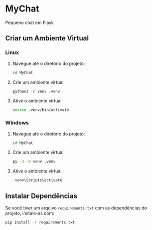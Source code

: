 # MyChat

Pequeno chat em Flask

## Criar um Ambiente Virtual

### Linux

1. Navegue até o diretório do projeto:
    ```bash
    cd MyChat
    ```

2. Crie um ambiente virtual:
    ```bash
    python3 -m venv .venv
    ```

3. Ative o ambiente virtual:
    ```bash
    source .venv/bin/activate
    ```

### Windows

1. Navegue até o diretório do projeto:
    ```cmd
    cd MyChat
    ```

2. Crie um ambiente virtual:
    ```cmd
    py -3 -m venv .venv
    ```

3. Ative o ambiente virtual:
    ```cmd
    .venv\Scripts\activate
    ```

## Instalar Dependências

Se você tiver um arquivo `requirements.txt` com as dependências do projeto, instale-as com:

```bash
pip install -r requirements.txt
